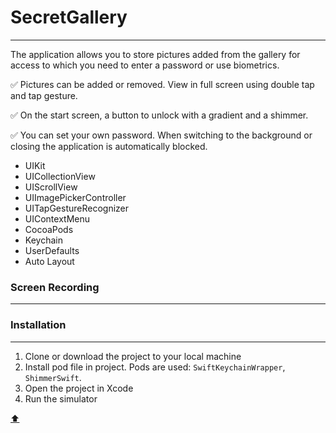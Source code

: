 # SecretGallery

<a id="anchor"></a>

___

The application allows you to store pictures added from the gallery for access to which you need to enter a password or use biometrics.

:white_check_mark: Pictures can be added or removed. View in full screen using double tap and tap gesture.

:white_check_mark: On the start screen, a button to unlock with a gradient and a shimmer. 

:white_check_mark: You can set your own password. When switching to the background or closing the application is automatically blocked.

+ UIKit
+ UICollectionView
+ UIScrollView
+ UIImagePickerController
+ UITapGestureRecognizer
+ UIContextMenu
+ CocoaPods
+ Keychain
+ UserDefaults
+ Auto Layout


### Screen Recording

___



### Installation

___

1. Clone or download the project to your local machine
2. Install pod file in project. Pods are used: `SwiftKeychainWrapper`, `ShimmerSwift`.
3. Open the project in Xcode
4. Run the simulator

[:arrow_up:](#anchor)
